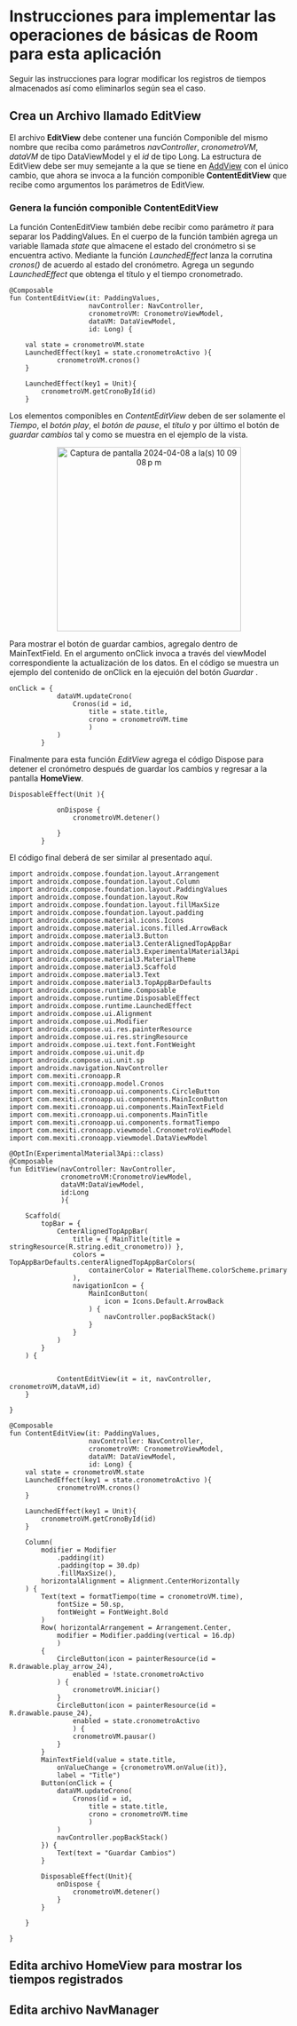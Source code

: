 # Instrucciones para implementar las operaciones de básicas de Room para esta aplicación
Seguir las instrucciones para lograr modificar los registros de tiempos almacenados así como
eliminarlos según sea el caso.


## Crea un Archivo llamado EditView

El archivo **EditView** debe contener una función Componible del mismo nombre que reciba como parámetros
_navController_, _cronometroVM_, _dataVM_ de tipo DataViewModel y el _id_ de tipo Long.
La estructura de EditView debe ser muy semejante a la que se tiene en [AddView](https://github.com/faraday58/CronoApp/blob/database_editview/app/src/main/java/com/mexiti/cronoapp/ui/views/AddView.kt)
con el único cambio, que ahora se invoca a la función componible **ContentEditView** que recibe como argumentos los parámetros
de EditView.

### Genera la función componible ContentEditView

La función ContenEditView también debe recibir como parámetro _it_ para separar los PaddingValues. En el cuerpo de la función
también agrega un variable llamada _state_ que almacene el estado del cronómetro si se encuentra activo. Mediante la función _LaunchedEffect_
lanza la corrutina _cronos()_ de acuerdo al estado del cronómetro. Agrega un segundo  _LaunchedEffect_ que obtenga el título y el tiempo 
cronometrado.

```
@Composable
fun ContentEditView(it: PaddingValues,
                    navController: NavController,
                    cronometroVM: CronometroViewModel,
                    dataVM: DataViewModel,
                    id: Long) {

    val state = cronometroVM.state
    LaunchedEffect(key1 = state.cronometroActivo ){
            cronometroVM.cronos()
    }

    LaunchedEffect(key1 = Unit){
        cronometroVM.getCronoById(id)
    }
```
Los elementos componibles en _ContentEditView_ deben de ser solamente el _Tiempo_, el _botón play_, el _botón de pause_, el _título_ y por último
el botón de _guardar cambios_ tal y como se muestra en el ejemplo de la vista. <br>

<p align="center">
<img width="332" alt="Captura de pantalla 2024-04-08 a la(s) 10 09 08 p m" src="https://github.com/faraday58/CronoApp/assets/18446145/58701635-8b78-41f8-8eb7-6606c48422b5">      
</p>

Para mostrar el botón de guardar cambios, agregalo dentro de MainTextField. En el argumento onClick invoca a través del viewModel correspondiente la actualización
de los datos. En el código se muestra un ejemplo del contenido de onClick en la ejecuión del botón _Guardar_ . 


```
onClick = {
            dataVM.updateCrono(
                Cronos(id = id,
                    title = state.title,
                    crono = cronometroVM.time
                    )
            )
        }
```

Finalmente para esta función _EditView_ agrega el código Dispose para detener el cronómetro después de guardar los cambios y regresar a la pantalla **HomeView**.


```
DisposableEffect(Unit ){

            onDispose {
                cronometroVM.detener()

            }
        }

```

El código final deberá de ser similar al presentado aquí.


```
import androidx.compose.foundation.layout.Arrangement
import androidx.compose.foundation.layout.Column
import androidx.compose.foundation.layout.PaddingValues
import androidx.compose.foundation.layout.Row
import androidx.compose.foundation.layout.fillMaxSize
import androidx.compose.foundation.layout.padding
import androidx.compose.material.icons.Icons
import androidx.compose.material.icons.filled.ArrowBack
import androidx.compose.material3.Button
import androidx.compose.material3.CenterAlignedTopAppBar
import androidx.compose.material3.ExperimentalMaterial3Api
import androidx.compose.material3.MaterialTheme
import androidx.compose.material3.Scaffold
import androidx.compose.material3.Text
import androidx.compose.material3.TopAppBarDefaults
import androidx.compose.runtime.Composable
import androidx.compose.runtime.DisposableEffect
import androidx.compose.runtime.LaunchedEffect
import androidx.compose.ui.Alignment
import androidx.compose.ui.Modifier
import androidx.compose.ui.res.painterResource
import androidx.compose.ui.res.stringResource
import androidx.compose.ui.text.font.FontWeight
import androidx.compose.ui.unit.dp
import androidx.compose.ui.unit.sp
import androidx.navigation.NavController
import com.mexiti.cronoapp.R
import com.mexiti.cronoapp.model.Cronos
import com.mexiti.cronoapp.ui.components.CircleButton
import com.mexiti.cronoapp.ui.components.MainIconButton
import com.mexiti.cronoapp.ui.components.MainTextField
import com.mexiti.cronoapp.ui.components.MainTitle
import com.mexiti.cronoapp.ui.components.formatTiempo
import com.mexiti.cronoapp.viewmodel.CronometroViewModel
import com.mexiti.cronoapp.viewmodel.DataViewModel

@OptIn(ExperimentalMaterial3Api::class)
@Composable
fun EditView(navController: NavController,
             cronometroVM:CronometroViewModel,
             dataVM:DataViewModel,
             id:Long
             ){

    Scaffold(
        topBar = {
            CenterAlignedTopAppBar(
                title = { MainTitle(title = stringResource(R.string.edit_cronometro)) },
                colors = TopAppBarDefaults.centerAlignedTopAppBarColors(
                    containerColor = MaterialTheme.colorScheme.primary
                ),
                navigationIcon = {
                    MainIconButton(
                        icon = Icons.Default.ArrowBack
                    ) {
                        navController.popBackStack()
                    }
                }
            )
        }
    ) {


            ContentEditView(it = it, navController, cronometroVM,dataVM,id)
    }

}

@Composable
fun ContentEditView(it: PaddingValues,
                    navController: NavController,
                    cronometroVM: CronometroViewModel,
                    dataVM: DataViewModel,
                    id: Long) {
    val state = cronometroVM.state
    LaunchedEffect(key1 = state.cronometroActivo ){
            cronometroVM.cronos()
    }

    LaunchedEffect(key1 = Unit){
        cronometroVM.getCronoById(id)
    }

    Column(
        modifier = Modifier
            .padding(it)
            .padding(top = 30.dp)
            .fillMaxSize(),
        horizontalAlignment = Alignment.CenterHorizontally
    ) {
        Text(text = formatTiempo(time = cronometroVM.time),
            fontSize = 50.sp,
            fontWeight = FontWeight.Bold
        )
        Row( horizontalArrangement = Arrangement.Center,
            modifier = Modifier.padding(vertical = 16.dp)
            )
        {
            CircleButton(icon = painterResource(id = R.drawable.play_arrow_24),
                enabled = !state.cronometroActivo
            ) {
                cronometroVM.iniciar()
            }
            CircleButton(icon = painterResource(id = R.drawable.pause_24),
                enabled = state.cronometroActivo
                ) {
                cronometroVM.pausar()
            }
        }
        MainTextField(value = state.title,
            onValueChange = {cronometroVM.onValue(it)},
            label = "Title")
        Button(onClick = {
            dataVM.updateCrono(
                Cronos(id = id,
                    title = state.title,
                    crono = cronometroVM.time
                    )
            )
            navController.popBackStack()
        }) {
            Text(text = "Guardar Cambios")
        }

        DisposableEffect(Unit){
            onDispose {
                cronometroVM.detener()
            }
        }

    }

}
```

## Edita archivo HomeView para mostrar los tiempos registrados

## Edita archivo NavManager
